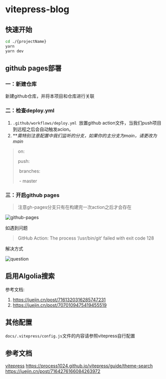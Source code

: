 # vitepress-blog

## 快速开始
```bash
cd ./{projectName}
yarn
yarn dev
```

## github pages部署
### 一：新建仓库
新建github仓库，并将本项目和仓库进行关联

### 二：检查deploy.yml

1. `.github/workflows/deploy.yml `放置github action文件，当我们push项目到远程之后会自动触发acion。
2. ***需特别注意配置中我们监听的分支，如果你的主分支为main，请更改为main*

> on:
>
>   push:
>
> ​    branches:
>
> ​      \- master

### 三：开启github pages

> 注意gh-pages分支只有在构建完一次action之后才会存在

![github-pages](https://csuxzy-images-1300770696.cos.ap-guangzhou.myqcloud.com/github-pages.png)

如遇到问题

> GitHub Action: The process ‘/usr/bin/git‘ failed with exit code 128

解决方式

![question](https://csuxzy-images-1300770696.cos.ap-guangzhou.myqcloud.com/question.webp)

## 启用Algolia搜索
参考文档: 
1. https://juejin.cn/post/7161320316285747231
2. https://juejin.cn/post/7070109475419455519

## 其他配置

`docs/.vitepress/config.js`文件的内容请参照vitepress自行配置

## 参考文档
[vitepress](https://vitepress.dev/reference/default-theme-last-updated)
https://process1024.github.io/vitepress/guide/theme-search
https://juejin.cn/post/7164276166084263972